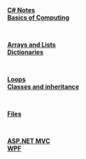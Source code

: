 **[C# Notes](https://github.com/SethTucker/c-sharp-notes/blob/master/notes.md)**  
**[Basics of Computing](https://github.com/SethTucker/c-sharp-notes/blob/master/basics-of-computing.md)**

<br>

**[Arrays and Lists](https://github.com/SethTucker/c-sharp-notes/blob/master/arrays-and-lists.md)**  
**[Dictionaries](https://github.com/SethTucker/c-sharp-notes/blob/master/dictionary-hash-hashtable.md)**

<br>

**[Loops](https://github.com/SethTucker/c-sharp-notes/blob/master/loops.md)**  
**[Classes and inheritance](https://github.com/SethTucker/c-sharp-notes/blob/master/classes.md)**

<br>

**[Files](https://github.com/SethTucker/c-sharp-notes/blob/master/files.md)**

<br>

**[ASP.NET MVC](https://github.com/SethTucker/c-sharp-notes/blob/master/aspnet-mvc/aspnet-mvc.md)**  
**[WPF](https://github.com/SethTucker/c-sharp-notes/blob/master/wpf.md)**
